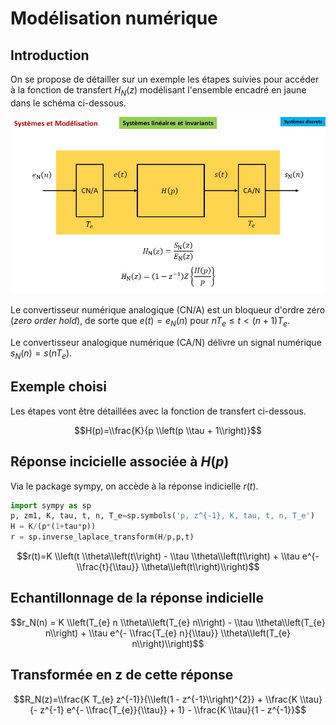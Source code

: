 # Modélisation numérique

## Introduction

On se propose de détailler sur un exemple les  étapes suivies pour accéder à la fonction de transfert $H_N(z)$ modélisant l'ensemble encadré en jaune dans le schéma ci-dessous.

![](csd_1a_pr.jpg)

Le convertisseur numérique analogique (CN/A) est un bloqueur d'ordre zéro (_zero order hold_), de sorte que $e(t)=e_N(n)$ pour $nT_e \leq t \lt (n+1)T_e$.

Le convertisseur analogique numérique (CA/N) délivre un signal numérique $s_N(n)=s(nT_e)$.

## Exemple choisi

Les étapes vont être détaillées avec la fonction de transfert ci-dessous.

$$H(p)=\\frac{K}{p \\left(p \\tau + 1\\right)}$$

## Réponse incicielle associée à $H(p)$

Via le package sympy, on accède à la réponse indicielle $r(t)$.

```python
import sympy as sp
p, zm1, K, tau, t, n, T_e=sp.symbols('p, z^{-1}, K, tau, t, n, T_e')
H = K/(p*(1+tau*p))
r = sp.inverse_laplace_transform(H/p,p,t)
```

$$r(t)=K \\left(t \\theta\\left(t\\right) - \\tau \\theta\\left(t\\right) + \\tau e^{- \\frac{t}{\\tau}} \\theta\\left(t\\right)\\right)$$

## Echantillonnage de la réponse indicielle

$$r_N(n) = K \\left(T_{e} n \\theta\\left(T_{e} n\\right) - \\tau \\theta\\left(T_{e} n\\right) + \\tau e^{- \\frac{T_{e} n}{\\tau}} \\theta\\left(T_{e} n\\right)\\right)$$

## Transformée en z de cette réponse

$$R_N(z)=\\frac{K T_{e} z^{-1}}{\\left(1 - z^{-1}\\right)^{2}} + \\frac{K \\tau}{- z^{-1} e^{- \\frac{T_{e}}{\\tau}} + 1} - \\frac{K \\tau}{1 - z^{-1}}$$


